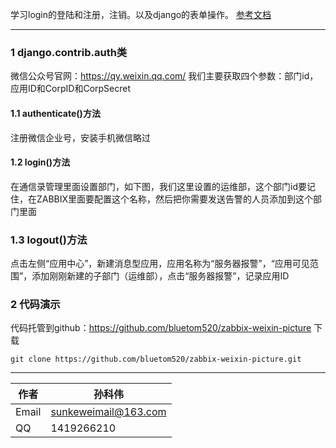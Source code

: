 

学习login的登陆和注册，注销。以及django的表单操作。
[参考文档](https://www.cnblogs.com/maple-shaw/p/7464131.html)

---

### 1 django.contrib.auth类
微信公众号官网：https://qy.weixin.qq.com/
我们主要获取四个参数：部门id，应用ID和CorpID和CorpSecret
#### 1.1  authenticate()方法
注册微信企业号，安装手机微信略过
#### 1.2 login()方法
在通信录管理里面设置部门，如下图，我们这里设置的运维部，这个部门id要记住，在ZABBIX里面要配置这个名称，然后把你需要发送告警的人员添加到这个部门里面
### 1.3 logout()方法
点击左侧“应用中心”，新建消息型应用，应用名称为“服务器报警”，“应用可见范围”，添加刚刚新建的子部门（运维部），点击“服务器报警”，记录应用ID

### 2 代码演示
代码托管到github：https://github.com/bluetom520/zabbix-weixin-picture
下载
```
git clone https://github.com/bluetom520/zabbix-weixin-picture.git
```

---

作者| 孙科伟
---|---
Email|sunkeweimail@163.com
QQ | 1419266210





